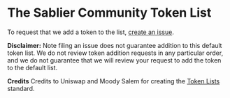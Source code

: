 # The Sablier Community Token List

To request that we add a token to the list,
[create an issue](https://github.com/sablierhq/default-token-list/issues/new?assignees=&labels=token+request&template=token-request.md&title=Add+%7BTOKEN_SYMBOL%7D%3A+%7BTOKEN_NAME%7D).

**Disclaimer:** Note filing an issue does not guarantee addition to this default token list. We do not review token
addition requests in any particular order, and we do not guarantee that we will review your request to add the token to
the default list.

**Credits** Credits to Uniswap and Moody Salem for creating the [Token Lists](https://github.com/Uniswap/token-lists)
standard.
